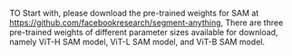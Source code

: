 TO Start with, please download the pre-trained weights for SAM at https://github.com/facebookresearch/segment-anything, There are three pre-trained weights of different parameter sizes available for download, namely ViT-H SAM model, ViT-L SAM model, and ViT-B SAM model.
